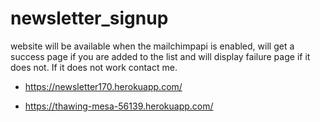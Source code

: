 # newsletter_signup

website will be available when the mailchimpapi is enabled, will get a success page if you are added to the list and will display failure page if it does not. If it does not work contact me.

- https://newsletter170.herokuapp.com/

- https://thawing-mesa-56139.herokuapp.com/


